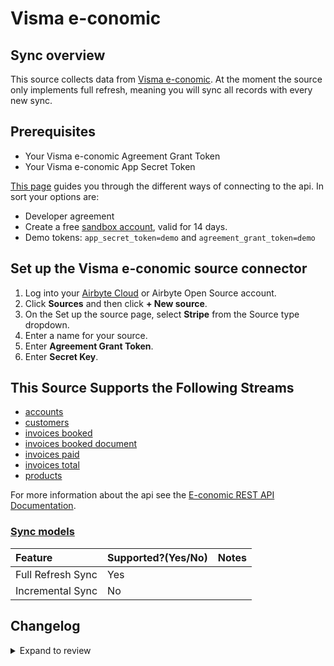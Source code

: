 # Visma e-conomic

## Sync overview

This source collects data from [Visma e-conomic](https://developer.visma.com/api/e-conomic/).
At the moment the source only implements full refresh, meaning you will sync all records with every new sync.

## Prerequisites

- Your Visma e-conomic Agreement Grant Token
- Your Visma e-conomic App Secret Token

[This page](https://www.e-conomic.com/developer/connect) guides you through the different ways of connecting to the api.
In sort your options are:

- Developer agreement
- Create a free [sandbox account](https://www.e-conomic.dk/regnskabsprogram/demo-alle), valid for 14 days.
- Demo tokens: `app_secret_token=demo` and `agreement_grant_token=demo`

## Set up the Visma e-conomic source connector

1. Log into your [Airbyte Cloud](https://cloud.airbyte.com/workspaces) or Airbyte Open Source account.
2. Click **Sources** and then click **+ New source**.
3. On the Set up the source page, select **Stripe** from the Source type dropdown.
4. Enter a name for your source.
5. Enter **Agreement Grant Token**.
6. Enter **Secret Key**.

## This Source Supports the Following Streams

- [accounts](https://restdocs.e-conomic.com/#get-accounts)
- [customers](https://restdocs.e-conomic.com/#get-customers)
- [invoices booked](https://restdocs.e-conomic.com/#get-invoices-booked)
- [invoices booked document](https://restdocs.e-conomic.com/#get-invoices-booked-bookedinvoicenumber)
- [invoices paid](https://restdocs.e-conomic.com/#get-invoices-paid)
- [invoices total](https://restdocs.e-conomic.com/#get-invoices-totals)
- [products](https://restdocs.e-conomic.com/#get-products)

For more information about the api see the [E-conomic REST API Documentation](https://restdocs.e-conomic.com/#tl-dr).

### [Sync models](https://docs.airbyte.com/cloud/core-concepts/#connection-sync-modes)

| Feature           | Supported?\(Yes/No\) | Notes |
| :---------------- | :------------------- | :---- |
| Full Refresh Sync | Yes                  |       |
| Incremental Sync  | No                   |       |

## Changelog

<details>
  <summary>Expand to review</summary>

| Version | Date       | Pull Request                                             | Subject                                                                         |
| :------ | :--------- | :------------------------------------------------------- | :------------------------------------------------------------------------------ |
| 0.3.17 | 2025-03-22 | [56270](https://github.com/airbytehq/airbyte/pull/56270) | Update dependencies |
| 0.3.16 | 2025-03-08 | [55603](https://github.com/airbytehq/airbyte/pull/55603) | Update dependencies |
| 0.3.15 | 2025-03-01 | [55150](https://github.com/airbytehq/airbyte/pull/55150) | Update dependencies |
| 0.3.14 | 2025-02-22 | [54497](https://github.com/airbytehq/airbyte/pull/54497) | Update dependencies |
| 0.3.13 | 2025-02-15 | [54079](https://github.com/airbytehq/airbyte/pull/54079) | Update dependencies |
| 0.3.12 | 2025-02-08 | [53576](https://github.com/airbytehq/airbyte/pull/53576) | Update dependencies |
| 0.3.11 | 2025-02-01 | [53085](https://github.com/airbytehq/airbyte/pull/53085) | Update dependencies |
| 0.3.10 | 2025-01-25 | [52395](https://github.com/airbytehq/airbyte/pull/52395) | Update dependencies |
| 0.3.9 | 2025-01-18 | [51957](https://github.com/airbytehq/airbyte/pull/51957) | Update dependencies |
| 0.3.8 | 2025-01-11 | [51445](https://github.com/airbytehq/airbyte/pull/51445) | Update dependencies |
| 0.3.7 | 2024-12-28 | [50787](https://github.com/airbytehq/airbyte/pull/50787) | Update dependencies |
| 0.3.6 | 2024-12-21 | [50319](https://github.com/airbytehq/airbyte/pull/50319) | Update dependencies |
| 0.3.5 | 2024-12-14 | [49733](https://github.com/airbytehq/airbyte/pull/49733) | Update dependencies |
| 0.3.4 | 2024-12-12 | [48198](https://github.com/airbytehq/airbyte/pull/48198) | Update dependencies |
| 0.3.3 | 2024-10-29 | [47761](https://github.com/airbytehq/airbyte/pull/47761) | Update dependencies |
| 0.3.2 | 2024-10-28 | [47543](https://github.com/airbytehq/airbyte/pull/47543) | Update dependencies |
| 0.3.1 | 2024-08-16 | [44196](https://github.com/airbytehq/airbyte/pull/44196) | Bump source-declarative-manifest version |
| 0.3.0 | 2024-08-14 | [44052](https://github.com/airbytehq/airbyte/pull/44052) | Refactor connector to manifest-only format |
| 0.2.15 | 2024-08-10 | [43690](https://github.com/airbytehq/airbyte/pull/43690) | Update dependencies |
| 0.2.14 | 2024-08-03 | [43165](https://github.com/airbytehq/airbyte/pull/43165) | Update dependencies |
| 0.2.13 | 2024-07-27 | [42808](https://github.com/airbytehq/airbyte/pull/42808) | Update dependencies |
| 0.2.12 | 2024-07-20 | [42181](https://github.com/airbytehq/airbyte/pull/42181) | Update dependencies |
| 0.2.11 | 2024-07-13 | [41456](https://github.com/airbytehq/airbyte/pull/41456) | Update dependencies |
| 0.2.10 | 2024-07-09 | [41292](https://github.com/airbytehq/airbyte/pull/41292) | Update dependencies |
| 0.2.9 | 2024-07-06 | [40905](https://github.com/airbytehq/airbyte/pull/40905) | Update dependencies |
| 0.2.8 | 2024-06-25 | [40492](https://github.com/airbytehq/airbyte/pull/40492) | Update dependencies |
| 0.2.7 | 2024-06-22 | [40194](https://github.com/airbytehq/airbyte/pull/40194) | Update dependencies |
| 0.2.6 | 2024-06-04 | [38982](https://github.com/airbytehq/airbyte/pull/38982) | [autopull] Upgrade base image to v1.2.1 |
| 0.2.5 | 2024-05-28 | [38691](https://github.com/airbytehq/airbyte/pull/38691) | Make compatibility with builder |
| 0.2.4 | 2024-04-19 | [37283](https://github.com/airbytehq/airbyte/pull/37283) | Updating to 0.80.0 CDK |
| 0.2.3 | 2024-04-18 | [37283](https://github.com/airbytehq/airbyte/pull/37283) | Manage dependencies with Poetry. |
| 0.2.2 | 2024-04-15 | [37283](https://github.com/airbytehq/airbyte/pull/37283) | Base image migration: remove Dockerfile and use the python-connector-base image |
| 0.2.1 | 2024-04-12 | [37283](https://github.com/airbytehq/airbyte/pull/37283) | schema descriptions |
| 0.2.0 | 2023-10-20 | [30991](https://github.com/airbytehq/airbyte/pull/30991) | Migrate to Low-code Framework |
| 0.1.0 | 2022-11-08 | [18595](https://github.com/airbytehq/airbyte/pull/18595) | Adding Visma e-conomic as a source |

</details>
